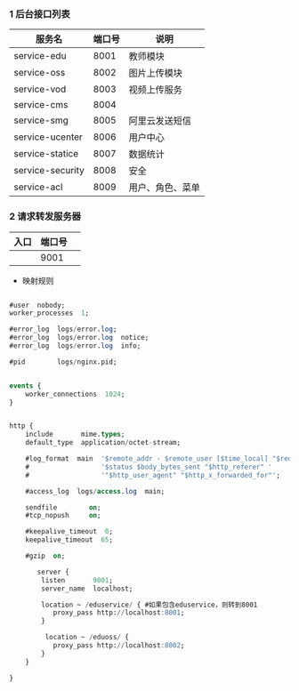 

### 1 后台接口列表

| 服务名           | 端口号 | 说明             |
| ---------------- | ------ | ---------------- |
| service-edu      | 8001   | 教师模块         |
| service-oss      | 8002   | 图片上传模块     |
| service-vod      | 8003   | 视频上传服务     |
| service-cms      | 8004   |                  |
| service-smg      | 8005   | 阿里云发送短信   |
| service-ucenter  | 8006   | 用户中心         |
| service-statice  | 8007   | 数据统计         |
| service-security | 8008   | 安全             |
| service-acl      | 8009   | 用户、角色、菜单 |

### 2 请求转发服务器

| 入口 | 端口号 |      |
| ---- | ------ | ---- |
|      | 9001   |      |

- 映射规则

```sql

#user  nobody;
worker_processes  1;

#error_log  logs/error.log;
#error_log  logs/error.log  notice;
#error_log  logs/error.log  info;

#pid        logs/nginx.pid;


events {
    worker_connections  1024;
}


http {
    include       mime.types;
    default_type  application/octet-stream;

    #log_format  main  '$remote_addr - $remote_user [$time_local] "$request" '
    #                  '$status $body_bytes_sent "$http_referer" '
    #                  '"$http_user_agent" "$http_x_forwarded_for"';

    #access_log  logs/access.log  main;

    sendfile        on;
    #tcp_nopush     on;

    #keepalive_timeout  0;
    keepalive_timeout  65;

    #gzip  on;

       server {
        listen       9001;
        server_name  localhost;

        location ~ /eduservice/ { #如果包含eduservice，则转到8001
           proxy_pass http://localhost:8001;
        }

         location ~ /eduoss/ {
           proxy_pass http://localhost:8002;
        }
    }

}
```

